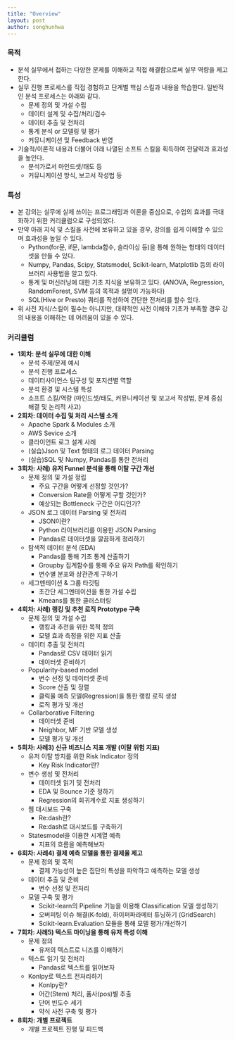 ```yaml
---
title: "Overview"
layout: post
author: songhunhwa
---
```


### 목적
- 분석 실무에서 접하는 다양한 문제를 이해하고 직접 해결함으로써 실무 역량을 제고한다.
- 실무 진행 프로세스를 직접 경험하고 단계별 핵심 스킬과 내용을 학습한다. 일반적인 분석 프로세스는 아래와 같다.
	- 문제 정의 및 가설 수립
	- 데이터 설계 및 수집/처리/검수
	- 데이터 추출 및 전처리
	- 통계 분석 or 모델링 및 평가
	- 커뮤니케이션 및 Feedback 반영
- 기술적/이론적 내용과 더불어 아래 나열된 소프트 스킬을 획득하여 전달력과 효과성을 높인다.
	- 분석가로서 마인드셋/태도 등
	- 커뮤니케이션 방식, 보고서 작성법 등

### 특성
- 본 강의는 실무에 실제 쓰이는 프로그래밍과 이론을 중심으로, 수업의 효과를 극대화하기 위한 커리큘럼으로 구성되었다.
- 만약 아래 지식 및 스킬을 사전에 보유하고 있을 경우, 강의를 쉽게 이해할 수 있으며 효과성을 높일 수 있다.
	- Python(for문, if문, lambda함수, 슬라이싱 등)을 통해 원하는 형태의 데이터셋을 만들 수 있다.
	- Numpy, Pandas, Scipy, Statsmodel, Scikit-learn, Matplotlib 등의 라이브러리 사용법을 알고 있다.
	- 통계 및 머신러닝에 대한 기초 지식을 보유하고 있다. (ANOVA, Regression, RandomForest, SVM 등의 목적과 설명이 가능하다)
	- SQL(Hive or Presto) 쿼리를 작성하여 간단한 전처리를 할수 있다.
- 위 사전 지식/스킬이 필수는 아니지만, 대략적인 사전 이해와 기초가 부족할 경우 강의 내용을 이해하는 데 어려움이 있을 수 있다. 	

### 커리큘럼
- **1회차: 분석 실무에 대한 이해**
	- 분석 주제/문제 예시
	- 분석 진행 프로세스
	- 데이터사이언스 팀구성 및 포지션별 역할
	- 분석 환경 및 시스템 특성
	- 소프트 스킬/역량 (마인드셋/태도, 커뮤니케이션 및 보고서 작성법, 문제 중심 해결 및 논리적 사고)
- **2회차: 데이터 수집 및 처리 시스템 소개**
	- Apache Spark & Modules 소개
	- AWS Sevice 소개
	- 클라이언트 로그 설계 사례 
	- (실습)Json 및 Text 형태의 로그 데이터 Parsing
	- (실습)SQL 및 Numpy, Pandas를 통한 전처리 
- **3회차: 사례) 유저 Funnel 분석을 통해 이탈 구간 개선**
	- 문제 정의 및 가설 정립
		- 주요 구간을 어떻게 선정할 것인가?
		- Conversion Rate을 어떻게 구할 것인가?
		- 예상되는 Bottleneck 구간은 어디인가?
	- JSON 로그 데이터 Parsing 및 전처리
		- JSON이란?
		- Python 라이브러리를 이용한 JSON Parsing
		- Pandas로 데이터셋을 깔끔하게 정리하기 
	- 탐색적 데이터 분석 (EDA)
		- Pandas를 통해 기초 통계 산출하기
		- Groupby 집계함수를 통해 주요 유저 Path를 확인하기
		- 변수별 분포와 상관관계 구하기
	- 세그멘테이션 & 그룹 타깃팅
		- 초간단 세그멘테이션을 통한 가설 수립
		- Kmeans를 통한 클러스터링
- **4회차: 사례) 랭킹 및 추천 로직 Prototype 구축**
	- 문제 정의 및 가설 수립
		- 랭킹과 추천을 위한 목적 정의
		- 모델 효과 측정을 위한 지표 산출
	- 데이터 추출 및 전처리
		- Pandas로 CSV 데이터 읽기
		- 데이터셋 준비하기
	- Popularity-based model
		- 변수 선정 및 데이터셋 준비
		- Score 산출 및 정렬	
		- 클릭율 예측 모델(Regression)을 통한 랭킹 로직 생성
		- 로직 평가 및 개선
	- Collarborative Filtering
		- 데이터셋 준비
		- Neighbor, MF 기반 모델 생성
		- 모델 평가 및 개선
- **5회차: 사례3) 신규 비즈니스 지표 개발 (이탈 위험 지표)**
	- 유저 이탈 방지를 위한 Risk Indicator 정의
		- Key Risk Indicator란?
	- 변수 생성 및 전처리
		- 데이터셋 읽기 및 전처리
		- EDA 및 Bounce 기준 정하기
		- Regression의 회귀계수로 지표 생성하기
	- 웹 대시보드 구축
		- Re:dash란?
		- Re:dash로 대시보드를 구축하기
	- Statesmodel을 이용한 시계열 예측
		- 지표의 흐름을 예측해보자
- **6회차: 사례4) 결제 예측 모델을 통한 결제율 제고**
	- 문제 정의 및 목적
		- 결제 가능성이 높은 집단의 특성을 파악하고 예측하는 모델 생성
	- 데이터 추출 및 준비
		- 변수 선정 및 전처리
	- 모델 구축 및 평가
		- Scikit-learn의 Pipeline 기능을 이용해 Classification 모델 생성하기
		- 오버피팅 이슈 해결(K-fold), 하이퍼파라메터 튜닝하기 (GridSearch)      
		- Scikit-learn.Evaluation 모듈을 통해 모델 평가/개선하기
- **7회차: 사례5) 텍스트 마이닝을 통해 유저 특성 이해**
	- 문제 정의
		- 유저의 텍스트로 니즈를 이해하기
	- 텍스트 읽기 및 전처리
		- Pandas로 텍스트를 읽어보자
	- Konlpy로 텍스트 전처리하기
		- Konlpy란?
		- 어간(Stem) 처리, 품사(pos)별 추출
		- 단어 빈도수 세기
		- 약식 사전 구축 및 평가
- **8회차: 개별 프로젝트**
	- 개별 프로젝트 진행 및 피드백

